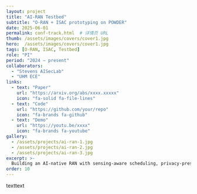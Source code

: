```yaml
---
layout: project
title: "AI-RAN Testbed"
subtitle: "O-RAN + ISAC prototyping on POWDER"
date: 2025-06-01
permalink: conf-track.html  # 详情页 URL
thumb: /assets/images/covers/cover1.jpg
hero:  /assets/images/covers/cover1.jpg
tags: [O-RAN, ISAC, Testbed]
role: "PI"
period: "2024 — present"
collaborators:
  - "Stevens AISecLab"
  - "UHM ECE"
links:
  - text: "Paper"
    url: "https://arxiv.org/abs/xxxx.xxxxx"
    icon: "fa-solid fa-file-lines"
  - text: "Code"
    url: "https://github.com/your/repo"
    icon: "fa-brands fa-github"
  - text: "Demo"
    url: "https://youtu.be/xxxx"
    icon: "fa-brands fa-youtube"
gallery:
  - /assets/projects/ai-ran-1.jpg
  - /assets/projects/ai-ran-2.jpg
  - /assets/projects/ai-ran-3.jpg
excerpt: >-
  Building an AI-native RAN with sensing-aware scheduling, privacy-preserving learning, and RIS-assisted UAV detection.
order: 10
---
```


texttext

